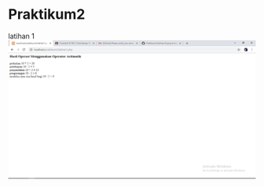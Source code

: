 # Praktikum2
latihan 1
![alt text](https://github.com/NurulAin1/Praktikum2/blob/master/ss/latihan1.png)
